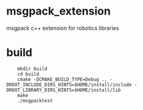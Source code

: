 msgpack_extension
=================

msgpack c++ extension for robotics libraries

# build
~~~~
    mkdir build
    cd build
    cmake -DCMAKE_BUILD_TYPE=Debug .. -DROOT_INCLUDE_DIRS_HINTS=$HOME/install/include -DROOT_LIBRARY_DIRS_HINTS=$HOME/install/lib 
    make
    ./msgpacktest
~~~~
